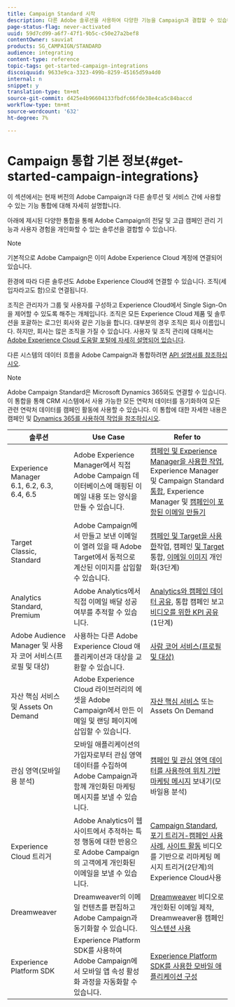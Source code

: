 ```yaml
---
title: Campaign Standard 시작
description: 다른 Adobe 솔루션을 사용하여 다양한 기능을 Campaign과 결합할 수 있습니다.
page-status-flag: never-activated
uuid: 59d7cd99-a6f7-47f1-9b5c-c50e27a2bef8
contentOwner: sauviat
products: SG_CAMPAIGN/STANDARD
audience: integrating
content-type: reference
topic-tags: get-started-campaign-integrations
discoiquuid: 9633e9ca-3323-499b-8259-45165d59a4d0
internal: n
snippet: y
translation-type: tm+mt
source-git-commit: d425e4b96604133fbdfc66fde38e4ca5c84baccd
workflow-type: tm+mt
source-wordcount: '632'
ht-degree: 7%

---
```



# Campaign 통합 기본 정보{#get-started-campaign-integrations}

이 섹션에서는 현재 버전의 Adobe Campaign과 다른 솔루션 및 서비스 간에 사용할 수 있는 기능 통합에 대해 자세히 설명합니다.

아래에 제시된 다양한 통합을 통해 Adobe Campaign의 전달 및 고급 캠페인 관리 기능과 사용자 경험을 개인화할 수 있는 솔루션을 결합할 수 있습니다.

>[!NOTE]
>
> 기본적으로 Adobe Campaign은 이미 Adobe Experience Cloud 계정에 연결되어 있습니다.

환경에 따라 다른 솔루션도 Adobe Experience Cloud에 연결할 수 있습니다. 조직(세입자라고도 함)으로 연결됩니다.

조직은 관리자가 그룹 및 사용자를 구성하고 Experience Cloud에서 Single Sign-On을 제어할 수 있도록 해주는 개체입니다. 조직은 모든 Experience Cloud 제품 및 솔루션을 포괄하는 로그인 회사와 같은 기능을 합니다. 대부분의 경우 조직은 회사 이름입니다. 하지만, 회사는 많은 조직을 가질 수 있습니다. 사용자 및 조직 관리에 대해서는 [Adobe Experience Cloud 도움말 포털에 자세히 설명되어 있습니다](https://docs.adobe.com/content/help/en/core-services/interface/manage-users-and-products/organizations.html).

다른 시스템의 데이터 흐름을 Adobe Campaign과 통합하려면 [API 설명서를 참조하십시오](../../api/using/get-started-apis.md).

>[!NOTE]
>
>Adobe Campaign Standard은 Microsoft Dynamics 365와도 연결할 수 있습니다.이 통합을 통해 CRM 시스템에서 사용 가능한 모든 연락처 데이터를 동기화하여 모든 관련 연락처 데이터를 캠페인 활동에 사용할 수 있습니다. 이 통합에 대한 자세한 내용은 캠페인 및 [Dynamics 365를 사용하여 작업을 참조하십시오](../../integrating/using/working-with-campaign-standard-and-microsoft-dynamics-365.md).


<table> 
 <thead> 
  <tr> 
   <th> 솔루션<br /> </th> 
   <th> Use Case<br /> </th> 
   <th> Refer to<br /> </th> 
  </tr> 
 </thead> 
 <tbody> 
  <tr> 
   <td> Experience Manager<br /> 6.1, 6.2, 6.3, 6.4, 6.5<br /> </td> 
   <td> Adobe Experience Manager에서 직접 Adobe Campaign 데이터베이스에 매핑된 이메일 내용 또는 양식을 만들 수 있습니다.<br /> </td> 
   <td> 
     <a href="../../integrating/using/integrating-with-experience-manager.md">캠페인 및 Experience Manager을 사용한 작업</a>, Experience Manager 및 Campaign Standard <a href="https://helpx.adobe.com/experience-manager/6-4/sites/administering/using/campaignstandard.html">통합</a>, Experience Manager 및 <a href="https://docs.campaign.adobe.com/doc/standard/getting_started/en/ACS_AEM.html">캠페인이 포함된 이메일 만들기</a> 
    </td> 
  </tr> 
  <tr> 
   <td> Target<br /> Classic, Standard<br /> </td> 
   <td> Adobe Campaign에서 만들고 보낸 이메일이 열려 있을 때 Adobe Target에서 동적으로 계산된 이미지를 삽입할 수 있습니다.<br /> </td> 
   <td> 
    <a href="../../integrating/using/about-campaign-target-integration.md">캠페인 및 Target을 사용한</a>작업, 캠페인 <a href="https://docs.adobe.com/content/help/en/target/using/integrate/campaign-and-target.html">및 Target</a>통합, <a href="https://helpx.adobe.com/marketing-cloud/how-to/email-marketing.html">이메일 이미지</a> 개인화(3단계)
    </td> 
  </tr> 
  <tr> 
   <td> Analytics<br /> Standard, Premium <br /> </td> 
   <td> Adobe Analytics에서 직접 이메일 배달 성공 여부를 추적할 수 있습니다.<br /> </td> 
   <td> 
    <a href="../../integrating/using/about-campaign-analytics-integration.md">Analytics와 캠페인 데이터 공유</a>, 통합 캠페인 보고 <a href="https://helpx.adobe.com/marketing-cloud/how-to/email-marketing.html">비디오를 위한 KPI 공유</a> (1단계)
    </td> 
  </tr> 
  <tr> 
   <td> Adobe Audience Manager 및 사용자 코어 서비스(프로필 및 대상)<br /> </td> 
   <td> 사용하는 다른 Adobe Experience Cloud 애플리케이션과 대상을 교환할 수 있습니다.<br /> </td> 
   <td> <a href="../../integrating/using/about-campaign-audience-manager-or-people-core-service-integration.md">사람 코어 서비스(프로필 및 대상)</a><br /> </td> 
  </tr> 
  <tr> 
   <td> 자산 핵심 서비스 및 Assets On Demand<br /> </td> 
   <td> Adobe Experience Cloud 라이브러리의 에셋을 Adobe Campaign에서 만든 이메일 및 랜딩 페이지에 삽입할 수 있습니다.<br /> </td> 
   <td> <a href="../../integrating/using/working-with-campaign-and-assets-core-service.md">자산 핵심 서비스</a> 또는 Assets On Demand<br /> </td> 
  </tr> 
  <tr> 
   <td> 관심 영역(모바일용 분석)<br /> </td> 
   <td> 모바일 애플리케이션의 가입자로부터 관심 영역 데이터를 수집하여 Adobe Campaign과 함께 개인화된 마케팅 메시지를 보낼 수 있습니다.<br /> </td> 
   <td> <a href="../../integrating/using/about-campaign-points-of-interest-data-integration.md">캠페인 및 관심 영역 데이터를 사용하여 위치 기반 마케팅 메시지</a> 보내기(모바일용 분석)<br /> </td> 
  </tr> 
  <tr> 
   <td> Experience Cloud 트리거<br /> </td> 
   <td> Adobe Analytics이 웹 사이트에서 추적하는 특정 행동에 대한 반응으로 Adobe Campaign의 고객에게 개인화된 이메일을 보낼 수 있습니다.<br /> </td> 
   <td> 
    <a href="../../integrating/using/about-adobe-experience-cloud-triggers.md">Campaign Standard</a>, <a href="../../integrating/using/abandonment-triggers-use-cases.md">포기 트리거-캠페인 사용 사례</a>, <a href="https://helpx.adobe.com/marketing-cloud/how-to/email-marketing.html">사이트 활동</a> 비디오를 기반으로 리마케팅 메시지 트리거(2단계)의 Experience Cloud사용
    </td> 
  </tr> 
  <tr> 
   <td> Dreamweaver<br /> </td> 
   <td> Dreamweaver의 이메일 컨텐츠를 편집하고 Adobe Campaign과 동기화할 수 있습니다.<br /> </td> 
   <td> 
    <a href="https://docs.adobe.com/content/help/ko-KR/campaign-standard-learn/tutorials/designing-content/email-designer/dreamweaver-integration.html">Dreamweaver</a> 비디오로 개인화된 이메일 제작, Dreamweaver용 캠페인 <a href="https://helpx.adobe.com/kr/dreamweaver/using/working-with-dreamweaver-and-campaign.html">익스텐션 사용</a> 
  </td> 
  </tr> 
  <tr> 
   <td> Experience Platform SDK<br /> </td> 
   <td> Experience Platform SDK를 사용하여 Adobe Campaign에서 모바일 앱 속성 활성화 과정을 자동화할 수 있습니다.<br /> </td> 
   <td> <a href="https://helpx.adobe.com/kr/campaign/kb/configuring-app-sdk.html">Experience Platform SDK를 사용한 모바일 애플리케이션 구성</a><br /> </td> 
  </tr> 
 </tbody> 
</table>

